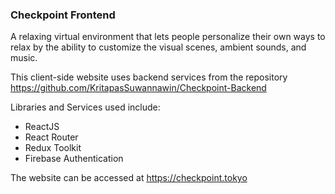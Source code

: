 ### Checkpoint Frontend

A relaxing virtual environment that lets people personalize their own ways to relax by the ability to customize the visual scenes, ambient sounds, and music.

This client-side website uses backend services from the repository https://github.com/KritapasSuwannawin/Checkpoint-Backend

Libraries and Services used include:

- ReactJS
- React Router
- Redux Toolkit
- Firebase Authentication

The website can be accessed at https://checkpoint.tokyo
